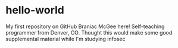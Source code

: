 # hello-world
My first repository on GitHub
Braniac McGee here! Self-teaching programmer from Denver, CO. Thought this would make some good supplemental material while I'm studying infosec
